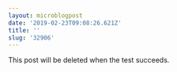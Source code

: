 ```yaml
---
layout: microblogpost
date: '2019-02-23T09:08:26.621Z'
title: ''
slug: '32906'
---
```

This post will be deleted when the test succeeds.

